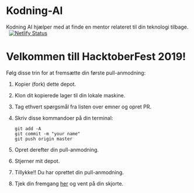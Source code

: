 # Kodning-AI 
Kodning AI hjælper med at finde en mentor relateret til din teknologi tilbage. &nbsp; [![Netlify Status](https://api.netlify.com/api/v1/badges/1355ea63-470d-4f37-987e-af334ab16432/deploy-status)](https://app.netlify.com/sites/mentors/deploys)


# Velkommen till HacktoberFest 2019!
Følg disse trin for at fremsætte din første pull-anmodning:

1. Kopier (fork) dette depot.

2. Klon dit kopierede lager til din lokale maskine.

3. Tag ethvert spørgsmål fra listen over emner og opret PR.

4. Skriv disse kommandoer på din terminal:
    ```
    git add -A
    git commit -m "your name"
    git push origin master
    ```
5. Opret derefter din pull-anmodning.

6. Stjerner mit depot.

7. Tillykke!! Du har oprettet din pull-anmodning.

8. Tjek din fremgang [her](https://hacktoberfest.digitalocean.com/profile) og vent på din skjorte.
